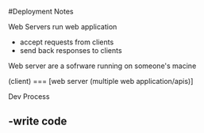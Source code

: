 #Deployment Notes

Web Servers run web application 

- accept requests from clients
- send back responses to clients

Web server are a sofrware running on someone's macine 

(client) === [web server (multiple web application/apis)]

Dev Process 

-write code
- 
